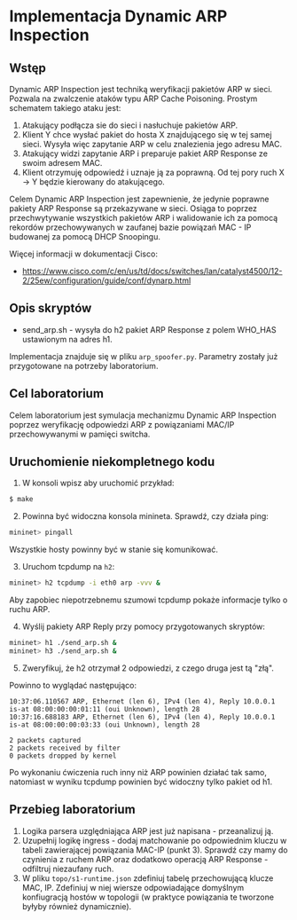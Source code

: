 # Implementacja Dynamic ARP Inspection

## Wstęp

Dynamic ARP Inspection jest techniką weryfikacji pakietów ARP w sieci. Pozwala na zwalczenie ataków typu ARP Cache Poisoning. Prostym schematem takiego ataku jest:
1. Atakujący podłącza sie do sieci i nasłuchuje pakietów ARP.
2. Klient Y chce wysłać pakiet do hosta X znajdującego się w tej samej sieci. Wysyła więc zapytanie ARP w celu znalezienia jego adresu MAC.
3. Atakujący widzi zapytanie ARP i preparuje pakiet ARP Response ze swoim adresem MAC.
4. Klient otrzymuję odpowiedź i uznaje ją za poprawną. Od tej pory ruch X -> Y będzie kierowany do atakującego.

Celem Dynamic ARP Inspection jest zapewnienie, że jedynie poprawne pakiety ARP Response są przekazywane w sieci. Osiąga to poprzez przechwytywanie wszystkich pakietów ARP i walidowanie ich za pomocą rekordów przechowywanych w zaufanej bazie powiązań MAC - IP budowanej za pomocą DHCP Snoopingu. 

Więcej informacji w dokumentacji Cisco:
- https://www.cisco.com/c/en/us/td/docs/switches/lan/catalyst4500/12-2/25ew/configuration/guide/conf/dynarp.html

## Opis skryptów

- send_arp.sh - wysyła do h2 pakiet ARP Response z polem WHO_HAS ustawionym na adres h1.

Implementacja znajduje się w pliku `arp_spoofer.py`. Parametry zostały już przygotowane na potrzeby laboratorium.

## Cel laboratorium

Celem laboratorium jest symulacja mechanizmu Dynamic ARP Inspection poprzez weryfikację odpowiedzi ARP z powiązaniami MAC/IP przechowywanymi w pamięci switcha.

## Uruchomienie niekompletnego kodu
 
1. W konsoli wpisz aby uruchomić przykład:
 
```sh
$ make
```
 
2. Powinna być widoczna konsola minineta. Sprawdź, czy działa ping:
 
```sh
mininet> pingall
```
 
Wszystkie hosty powinny być w stanie się komunikować.
 
3. Uruchom tcpdump na `h2`:
 
```sh
mininet> h2 tcpdump -i eth0 arp -vvv &
```
 
Aby zapobiec niepotrzebnemu szumowi tcpdump pokaże informacje tylko o ruchu ARP.
 
4. Wyślij pakiety ARP Reply przy pomocy przygotowanych skryptów:
 
```sh
mininet> h1 ./send_arp.sh &
mininet> h3 ./send_arp.sh &
```
 
5. Zweryfikuj, że h2 otrzymał 2 odpowiedzi, z czego druga jest tą "złą".
 
Powinno to wyglądać następująco:
 
```
10:37:06.110567 ARP, Ethernet (len 6), IPv4 (len 4), Reply 10.0.0.1 is-at 08:00:00:00:01:11 (oui Unknown), length 28
10:37:16.688183 ARP, Ethernet (len 6), IPv4 (len 4), Reply 10.0.0.1 is-at 08:00:00:00:03:33 (oui Unknown), length 28
 
2 packets captured
2 packets received by filter
0 packets dropped by kernel
```
 
Po wykonaniu ćwiczenia ruch inny niż ARP powinien działać tak samo, natomiast w wyniku tcpdump powinien być widoczny tylko pakiet od h1.

## Przebieg laboratorium

1. Logika parsera uzględniająca ARP jest już napisana - przeanalizuj ją.
2. Uzupełnij logikę ingress - dodaj matchowanie po odpowiednim kluczu w tabeli zawierającej powiązania MAC-IP (punkt 3). Sprawdź czy mamy do czynienia z ruchem ARP oraz dodatkowo operacją ARP Response - odfiltruj niezaufany ruch.
3. W pliku `topo/s1-runtime.json` zdefiniuj tabelę przechowującą klucze MAC, IP. Zdefiniuj w niej wiersze odpowiadające domyślnym konfiugracją hostów w topologii (w praktyce powiązania te tworzone byłyby również dynamicznie).
